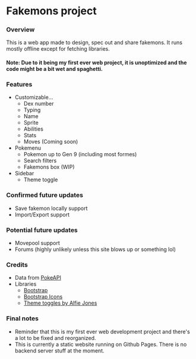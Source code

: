 # Fakemons project

### Overview
This is a web app made to design, spec out and share fakemons. It runs mostly offline except for fetching libraries.
#### Note: Due to it being my first ever web project, it is unoptimized and the code might be a bit wet and spaghetti.

### Features
- Customizable...
  - Dex number
  - Typing
  - Name
  - Sprite
  - Abilities
  - Stats
  - Moves (Coming soon)
- Pokemenu
  - Pokemon up to Gen 9 (including most formes)
  - Search filters
  - Fakemons box (WIP)
- Sidebar
  - Theme toggle

### Confirmed future updates
- Save fakemon locally support
- Import/Export support

### Potential future updates
- Movepool support
- Forums (highly unlikely unless this site blows up or something lol)

### Credits
- Data from [PokeAPI](https://pokeapi.co/)
- Libraries
  - [Bootstrap](https://getbootstrap.com/)
  - [Bootstrap Icons](https://icons.getbootstrap.com/)
  - [Theme toggles by Alfie Jones](https://toggles.dev/)

### Final notes
- Reminder that this is my first ever web development project and there's a lot to be fixed and reorganized.
- This is currently a static website running on Github Pages. There is no backend server stuff at the moment.
